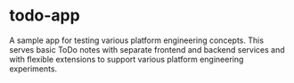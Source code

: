 # todo-app

A sample app for testing various platform engineering concepts. This serves basic ToDo notes with separate frontend and backend services and with flexible extensions to support various platform engineering experiments.
